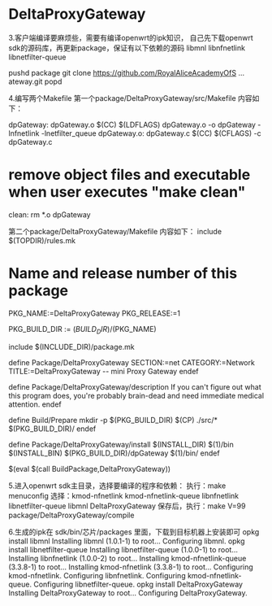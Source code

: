 # DeltaProxyGateway
3.客户端编译要麻烦些，需要有编译openwrt的ipk知识，
自己先下载openwrt sdk的源码库，再更新package，保证有以下依赖的源码
libmnl libnfnetlink libnetfilter-queue 

pushd package
git clone https://github.com/RoyalAliceAcademyOfS ... ateway.git
popd

4.编写两个Makefile
第一个package/DeltaProxyGateway/src/Makefile 内容如下：

dpGateway: dpGateway.o
$(CC) $(LDFLAGS) dpGateway.o -o dpGateway -lnfnetlink -lnetfilter_queue
dpGateway.o: dpGateway.c
$(CC) $(CFLAGS) -c dpGateway.c
# remove object files and executable when user executes "make clean"
clean:
rm *.o dpGateway

第二个package/DeltaProxyGateway/Makefile 内容如下：
include $(TOPDIR)/rules.mk
# Name and release number of this package
PKG_NAME:=DeltaProxyGateway
PKG_RELEASE:=1

PKG_BUILD_DIR := $(BUILD_DIR)/$(PKG_NAME)

include $(INCLUDE_DIR)/package.mk

define Package/DeltaProxyGateway
SECTION:=net
CATEGORY:=Network
TITLE:=DeltaProxyGateway -- mini Proxy Gateway
endef

define Package/DeltaProxyGateway/description
If you can't figure out what this program does, you're probably brain-dead and need immediate medical attention.
endef

define Build/Prepare
mkdir -p $(PKG_BUILD_DIR)
$(CP) ./src/* $(PKG_BUILD_DIR)/
endef

define Package/DeltaProxyGateway/install
$(INSTALL_DIR) $(1)/bin
$(INSTALL_BIN) $(PKG_BUILD_DIR)/dpGateway $(1)/bin/
endef

$(eval $(call BuildPackage,DeltaProxyGateway))


5.进入openwrt sdk主目录，选择要编译的程序和依赖：
执行：make menuconfig
选择：kmod-nfnetlink kmod-nfnetlink-queue libnfnetlink libnetfilter-queue libmnl DeltaProxyGateway
保存后，执行：make V=99 package/DeltaProxyGateway/compile

6.生成的ipk在 sdk/bin/芯片/packages 里面，下载到目标机器上安装即可
opkg install libmnl
Installing libmnl (1.0.1-1) to root...
Configuring libmnl.
opkg install libnetfilter-queue
Installing libnetfilter-queue (1.0.0-1) to root...
Installing libnfnetlink (1.0.0-2) to root...
Installing kmod-nfnetlink-queue (3.3.8-1) to root...
Installing kmod-nfnetlink (3.3.8-1) to root...
Configuring kmod-nfnetlink.
Configuring libnfnetlink.
Configuring kmod-nfnetlink-queue.
Configuring libnetfilter-queue.
opkg install DeltaProxyGateway
Installing DeltaProxyGateway to root...
Configuring DeltaProxyGateway.
